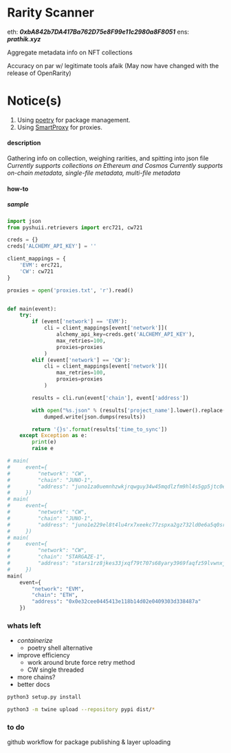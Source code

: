 # Rarity Scanner

eth: **_0xbA842b7DA417Ba762D75e8F99e11c2980a8F8051_**
ens: **_prathik.xyz_**

Aggregate metadata info on NFT collections

Accuracy on par w/ legitimate tools afaik (May now have changed with the release of OpenRarity)

# Notice(s)
1. Using [poetry](https://python-poetry.org/docs/) for package management.
3. Using [SmartProxy](https://smartproxy.com/) for proxies.

#### description

Gathering info on collection, weighing rarities, and spitting into json file
_Currently supports collections on Ethereum and Cosmos_
_Currently supports on-chain metadata, single-file metadata, multi-file metadata_

#### how-to

##### sample

```py
import json
from pyshuii.retrievers import erc721, cw721

creds = {}
creds['ALCHEMY_API_KEY'] = ''

client_mappings = {
    'EVM': erc721,
    'CW': cw721
}

proxies = open('proxies.txt', 'r').read()


def main(event):
    try:
        if (event['network'] == 'EVM'):
            cli = client_mappings[event['network']](
                alchemy_api_key=creds.get('ALCHEMY_API_KEY'),
                max_retries=100,
                proxies=proxies
            )
        elif (event['network'] == 'CW'):
            cli = client_mappings[event['network']](
                max_retries=100,
                proxies=proxies
            )

        results = cli.run(event['chain'], event['address'])

        with open("%s.json" % (results['project_name'].lower().replace(" ", "_")), "w") as dumped:
            dumped.write(json.dumps(results))

        return '{}s'.format(results['time_to_sync'])
    except Exception as e:
        print(e)
        raise e

# main(
#     event={
#         "network": "CW",
#         "chain": "JUNO-1",
#         "address": "juno1za0uemnhzwkjrqwguy34w45mqdlzfm9hl4s5gp5jtc0e4xvkrwjs6s2rt4"
#     })
# main(
#     event={
#         "network": "CW",
#         "chain": "JUNO-1",
#         "address": "juno1e229el8t4lu4rx7xeekc77zspxa2gz732ld0e6a5q0sr0l3gm78stuvc5g"
#     })
# main(
#     event={
#         "network": "CW",
#         "chain": "STARGAZE-1",
#         "address": "stars1rz8jkes33jxqf79t707s68yary3969faqfz59lvwnxjy4j65q7es62j098"
#     })
main(
    event={
        "network": "EVM",
        "chain": "ETH",
        "address": "0x0e32cee0445413e118b14d02e0409303d338487a"
    })
```

### whats left

- _containerize_
  - poetry shell alternative
- improve efficiency
  - work around brute force retry method
  - CW single threaded
- more chains?
- better docs

```sh
python3 setup.py install
```

```sh
python3 -m twine upload --repository pypi dist/*
```

### to do

github workflow for package publishing & layer uploading
